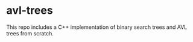 # avl-trees

This repo includes a C++ implementation of binary search trees and AVL trees from scratch.
